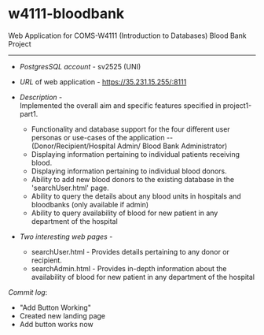 # w4111-bloodbank
Web Application for COMS-W4111 (Introduction to Databases) Blood Bank Project

---

* *PostgresSQL account* - sv2525 (UNI)
* *URL* of web application - https://35.231.15.255/:8111
* *Description* - <br>
Implemented the overall aim and specific features specified in project1-part1. <br>
  * Functionality and database support for the four different user personas or use-cases of the application -- (Donor/Recipient/Hospital Admin/ Blood Bank Administrator) <br>
  * Displaying information pertaining to individual patients receiving blood.  <br>
  * Displaying information pertaining to individual blood donors.  <br>
  * Ability to add new blood donors to the existing database in the 'searchUser.html' page. <br>
  * Ability to query the details about any blood units in hospitals and bloodbanks (only available if admin) <br>
  * Ability to query availability of blood for new patient in any department of the hospital <br>
 

* *Two interesting web pages* - <br>
  * searchUser.html - Provides details pertaining to any donor or recipient.
  * searchAdmin.html - Provides in-depth information about the availability of blood for new patient in any department of the hospital 


_Commit log_:
- "Add Button Working"
 - Created new landing page
 - Add button works now
